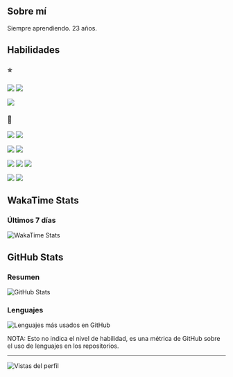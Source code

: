 ## Sobre mí

Siempre aprendiendo.
23 años.

## Habilidades

### :star:

<img src="https://img.shields.io/badge/C-%2300599C.svg?style=flat&logo=c&logoColor=white"> <img src="https://img.shields.io/badge/Python-3670A0?style=flat&logo=python&logoColor=ffdd54">

<img src="https://img.shields.io/badge/HTML5-%23E34F26.svg?style=flat&logo=html5&logoColor=white">

### :baby:

<img src="https://img.shields.io/badge/Java-007396?style=flat&logo=openjdk&logoColor=white"> <img src="https://img.shields.io/badge/JavaScript-%23323330.svg?style=flat&logo=javascript&logoColor=%23F7DF1E">

<img src="https://img.shields.io/badge/CSS3-%231572B6.svg?style=flat&logo=css3&logoColor=white"> <img src="https://img.shields.io/badge/Vue.js-35495E?style=flat&logo=vuedotjs&logoColor=4FC08D">

<img src="https://img.shields.io/badge/Flask-222222?style=flat&logo=flask&logoColor=white"> <img src="https://img.shields.io/badge/Django-092E20?style=flat&logo=django&logoColor=green"> <img src="https://img.shields.io/badge/Node.js-6DA55F?style=flat&logo=node.js&logoColor=white">

<img src="https://img.shields.io/badge/SQL-CCC.svg?style=flat&logo=data:image/png;base64,iVBORw0KGgoAAAANSUhEUgAAABgAAAAYCAYAAADgdz34AAAABmJLR0QA/wD/AP+gvaeTAAAAbUlEQVRIie2VQQ6AIAwER+PjJP7/A8A/9KCcJML2ojVM0nAAutm0ycIf2YAM7GIlIPQIJEPzUrFHoDxWqf6bDY0k/AssD3eWOdx41cEk9qo69j/ksUVNxhZ9UyBfpxo2cIZVk4At1SKwCuaccACWjEIuPdkqzgAAAABJRU5ErkJggg=="> <img src="https://img.shields.io/badge/MongoDB-4EA94B?style=flat&logo=mongodb&logoColor=white">

## WakaTime Stats

### Últimos 7 días

<img src="https://github-readme-stats.vercel.app/api/wakatime?username=CrysoK&theme=dark&hide_title=true" alt="WakaTime Stats">

## GitHub Stats

### Resumen

<img src="https://github-readme-stats.vercel.app/api?username=CrysoK&count_private=true&include_all_commits=true&show_icons=true&theme=dark&hide_title=true&locale=es" alt="GitHub Stats">

### Lenguajes

<img src="https://github-readme-stats.vercel.app/api/top-langs/?username=CrysoK&theme=dark&hide_title=true&locale=es" alt="Lenguajes más usados en GitHub">

NOTA: Esto no indica el nivel de habilidad, es una métrica de GitHub sobre el uso de lenguajes en los repositorios.

---

<img src="https://komarev.com/ghpvc/?username=crysok&label=Vistas&color=0e75b6&style=flat" alt="Vistas del perfil" title="+1 cada vez que la página es recargada">
